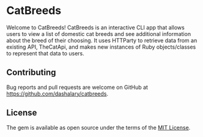 # CatBreeds

Welcome to CatBreeds! CatBreeds is an interactive CLI app that allows users to view a list of domestic cat breeds and see additional information about the breed of their choosing. It uses HTTParty to retrieve data from an existing API, TheCatApi, and makes new instances of Ruby objects/classes to represent that data to users.


<!-- ## Installation

Add this line to your application's Gemfile:

```ruby
gem 'catbreeds'
```

And then execute:

    $ bundle install

Or install it yourself as:

    $ gem install catbreeds

## Usage

TODO: Write usage instructions here -->

<!-- ## Development

After checking out the repo, run `bin/setup` to install dependencies. Then, run `rake spec` to run the tests. You can also run `bin/console` for an interactive prompt that will allow you to experiment.

To install this gem onto your local machine, run `bundle exec rake install`. To release a new version, update the version number in `version.rb`, and then run `bundle exec rake release`, which will create a git tag for the version, push git commits and tags, and push the `.gem` file to [rubygems.org](https://rubygems.org). -->

## Contributing

Bug reports and pull requests are welcome on GitHub at https://github.com/dashalary/catbreeds.


## License

The gem is available as open source under the terms of the [MIT License](https://opensource.org/licenses/MIT).
